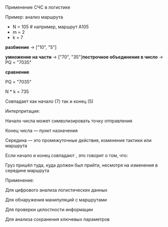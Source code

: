 Применение СЧС в логистике

Пример: анализ маршрута

- N = 105  # например, маршрут A105
- m = 2
- k = 7

**разбиение** → ["10", "5"]

**умножение на части** → ["70", "35"]**построчное объединение в число** → PQ = "7035"

**сравнение**

PQ = "7035"

N * k = 735

Совпадает как начало (7) так и конец (5)

Интерпритация:

Начало числа может символизировать точку отправления

Конец числа — пункт назначения

Середина — это промежуточные действия, изменение тактики или маршрута

Если начало и конец совпадают , это говорит о том, что:

Груз пришёл туда, куда должен был прийти, несмотря на изменения в середине маршрута

Применение:

Для цифрового анализа логистических данных

Для обнаружения манипуляций с маршрутами

Для проверки целостности информации

Для анализа сохранения ключевых параметров
